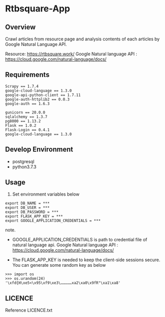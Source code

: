 # Rtbsquare-App


## Overview
Crawl articles from resource page and analysis contents of each articles by Google Natural Language API.

Resource: https://rtbsquare.work/
Google Natural language API : https://cloud.google.com/natural-language/docs/

## Requirements
```
Scrapy == 1.7.4
google-cloud-language == 1.3.0
google-api-python-client == 1.7.11
google-auth-httplib2 == 0.0.3
google-auth == 1.6.3

gunicorn == 20.0.0
sqlalchemy == 1.3.7
pg8000 == 1.13.2
Flask == 1.0.2
Flask-Login == 0.4.1
google-cloud-language == 1.3.0
```

## Develop Environment
- postgresql
- python3.7.3

## Usage

1. Set environment variables below
```
export DB_NAME = ***
export DB_USER = ***
export DB_PASSWORD = ***
export FLASK_APP_KEY = ***
export GOOGLE_APPLICATION_CREDENTIALS = ***
```
note. 
- GOOGLE_APPLICATION_CREDENTIALS is path to credential file of natural language api.
Google Natural language API : https://cloud.google.com/natural-language/docs/

- The FLASK_APP_KEY is needed to keep the client-side sessions secure.
You can generate some random key as below
```
>>> import os
>>> os.urandom(24)
'\xfd{H\xe5<\x95\xf9\xe3\……………xa2\xa0\x9fR"\xa1\xa8'
```

## LICENCE
Reference LICENCE.txt
